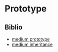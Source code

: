 # Prototype

## Biblio

- [medium prototype](https://medium.com/better-programming/prototypes-in-javascript-5bba2990e04b)
- [medium inheritance](https://medium.com/@happymishra66/inheritance-in-javascript-21d2b82ffa6f)

